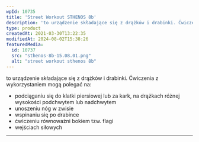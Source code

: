 ```yaml
---
wpId: 10735
title: 'Street Workout STHENOS 8b'
description: 'to urządzenie składające się z drążków i drabinki. Ćwiczenia z wykorzystaniem mogą polegać na: podciąganiu się do klatki piersiowej lub za kark, na drążkach różnej wysokości podchwytem lub nadchwytem unoszeniu nóg w zwisie wspinaniu się po drabince ćwiczeniu równoważni bokiem tzw. flagi wejściach siłowych'
type: product
createdAt: 2021-03-30T13:22:35
modifiedAt: 2024-08-02T15:38:26
featuredMedia:
  id: 10737
  src: "sthenos-8b-15.08.01.png"
  alt: "street workout sthenos 8b"
---
```



to urządzenie składające się z drążków i drabinki. Ćwiczenia z wykorzystaniem mogą polegać na:

*   podciąganiu się do klatki piersiowej lub za kark, na drążkach różnej wysokości podchwytem lub nadchwytem
*   unoszeniu nóg w zwisie
*   wspinaniu się po drabince
*   ćwiczeniu równoważni bokiem tzw. flagi
*   wejściach siłowych

* * *